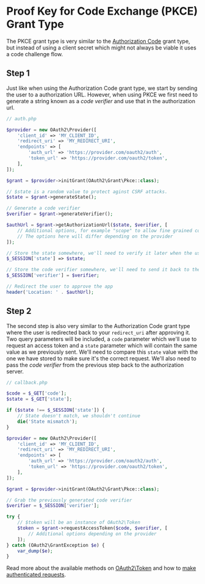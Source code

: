 # Proof Key for Code Exchange (PKCE) Grant Type
The PKCE grant type is very similar to the [Authorization Code](authorization-code.md) grant type, but instead of using a client secret which might not always be viable it uses a code challenge flow.

## Step 1
Just like when using the Authorization Code grant type, we start by sending the user to a authorization URL. However, when using PKCE we first need to generate a string known as a _code verifier_ and use that in the authorization url.

```php
// auth.php

$provider = new OAuth2\Provider([
    'client_id' => 'MY_CLIENT_ID',
    'redirect_uri' => 'MY_REDIRECT_URI',
    'endpoints' => [
        'auth_url' => 'https://provider.com/oauth2/auth',
        'token_url' => 'https://provider.com/oauth2/token',
    ],
]);

$grant = $provider->initGrant(OAuth2\Grant\Pkce::class);

// $state is a random value to protect aginst CSRF attacks.
$state = $grant->generateState();

// Generate a code verifier
$verifier = $grant->generateVerifier();

$authUrl = $grant->getAuthorizationUrl($state, $verifier, [
    // Additional options, for example "scope" to allow fine grained control of your app's permissions.
    // The options here will differ depending on the provider
]);

// Store the state somewhere, we'll need to verify it later when the user is redirected back to our app
$_SESSION['state'] => $state;

// Store the code verifier somewhere, we'll need to send it back to the authorization server in the next step
$_SESSION['verifier'] = $verifier;

// Redirect the user to approve the app
header('Location: ' . $authUrl);
```

## Step 2
The second step is also very similar to the Authorization Code grant type where the user is redirected back to your `redirect_uri` after approving it. Two query parameters will be included, a `code` parameter which we'll use to request an access token and a `state` parameter which will contain the same value as we previously sent. We'll need to compare this `state` value with the one we have stored to make sure it's the correct request. We'll also need to pass the _code verifier_ from the previous step back to the authorization server.

```php
// callback.php

$code = $_GET['code'];
$state = $_GET['state'];

if ($state !== $_SESSION['state']) {
    // State doesn't match, we shouldn't continue
    die('State mismatch');
}

$provider = new OAuth2\Provider([
    'client_id' => 'MY_CLIENT_ID',
    'redirect_uri' => 'MY_REDIRECT_URI',
    'endpoints' => [
        'auth_url' => 'https://provider.com/oauth2/auth',
        'token_url' => 'https://provider.com/oauth2/token',
    ],
]);

$grant = $provider->initGrant(OAuth2\Grant\Pkce::class);

// Grab the previously generated code verifier
$verifier = $_SESSION['verifier'];

try {
    // $token will be an instance of OAuth2\Token
    $token = $grant->requestAccessToken($code, $verifier, [
        // Additional options depending on the provider
    ]);
} catch (OAuth2\GrantException $e) {
    var_dump($e);
}
```

Read more about the available methods on [OAuth2\Token](token.md) and how to [make authenticated requests](making-authenticated-requests.md).
